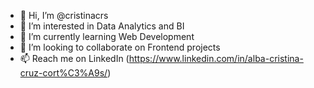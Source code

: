 - 👋 Hi, I’m @cristinacrs
- 👀 I’m interested in Data Analytics and BI
- 🌱 I’m currently learning Web Development
- 💞️ I’m looking to collaborate on Frontend projects
- 📫 Reach me on LinkedIn (https://www.linkedin.com/in/alba-cristina-cruz-cort%C3%A9s/)

<!---
cristinacrs/cristinacrs is a ✨ special ✨ repository because its `README.md` (this file) appears on your GitHub profile.
You can click the Preview link to take a look at your changes.
--->
